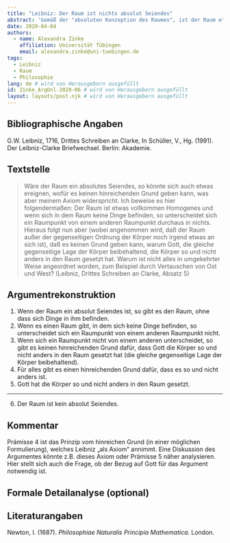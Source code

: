```yaml
---
title: "Leibniz: Der Raum ist nichts absolut Seiendes"
abstract: 'Gemäß der "absoluten Konzeption des Raumes", ist der Raum etwas unabhängig Existierendes, eine Substanz, ein "Behälter" der Dinge, welcher von diesen nicht verändert wird. Diese Vorstellung wird gewöhnlich Newton zugeschrieben. Leibniz vertritt hingegen eine "relationale Konzeption des Raumes", in welcher der Raum nicht unabhängig von den Dingen existiert. Wir rekonstruieren ein Argument von Leibniz gegen die absolute Konzeption des Raumes.'
date: 2020-04-04
authors:
  - name: Alexandra Zinke
    affiliation: Universität Tübingen
    email: alexandra.zinke@uni-tuebingen.de
tags:
  - Leibniz
  - Raum
  - Philosophie
lang: de # wird von Herausgebern ausgefüllt
id: Zinke_ArgOnl-2020-06 # wird von Herausgebern ausgefüllt
layout: layouts/post.njk # wird von Herausgebern ausgefüllt
---
```


## Bibliographische Angaben

<!--Bibliographische Angaben zur analysierten Textstelle, falls möglich mit Weblinks-->

G.W. Leibniz, 1716, Drittes Schreiben an Clarke, In Schüller, V., Hg. (1991). Der Leibniz-Clarke Briefwechsel. Berlin: Akademie.

## Textstelle

<!--Die Textstelle in der Originalsprache und/oder in deutscher Übersetzung. Bitte beachten Sie die Urheberrechte. Tipp: Wenn Sie eine lange, urherebrechtlich geschützte Textstelle zitieren, so können Sie die Sätze nummerieren -- "[1] ... [2] ... [3] ..." -- und im Folgenden auf die einzelnen Sätze explizit verweisen, sodass deutlich wird, dass das Zitat als Beleg der hier vorgestellten Rekonstruktion dient und die Nutzung des urheberrechtlich geschützten Textes in ihrem Umfang durch den besonderen Zweck gerechtfertigt ist.-->

> Wäre der Raum ein absolutes Seiendes, so könnte sich auch etwas ereignen, wofür es keinen hinreichenden Grund geben kann, was aber meinem Axiom widerspricht. Ich beweise es hier folgendermaßen: Der Raum ist etwas vollkommen Homogenes und wenn sich in dem Raum keine Dinge befinden, so unterscheidet sich ein Raumpunkt von einem anderen Raumpunkt durchaus in nichts. Hieraus folgt nun aber (wobei angenommen wird, daß der Raum außer der gegenseitigen Ordnung der Körper noch irgend etwas an sich ist), daß es keinen Grund geben kann, warum Gott, die gleiche gegenseitige Lage der Körper beibehaltend, die Körper so und nicht anders in den Raum gesetzt hat. Warum ist nicht alles in umgekehrter Weise angeordnet worden, zum Beispiel durch Vertauschen von Ost und West?
> (Leibniz, Drittes Schreiben an Clarke, Absatz 5)

## Argumentrekonstruktion

<!--Das Argument wird natürlichsprachlich und in Standardform rekonstruiert. Mehrere alternative Rekonstruktionen des Arguments sind zulässig, sofern diese aufeinander bezogen sind.-->

1. Wenn der Raum ein absolut Seiendes ist, so gibt es den Raum, ohne dass sich Dinge in ihm befinden.
2. Wenn es einen Raum gibt, in dem sich keine Dinge befinden, so unterscheidet sich ein Raumpunkt von einem anderen Raumpunkt nicht.
3. Wenn sich ein Raumpunkt nicht von einem anderen unterscheidet, so gibt es keinen hinreichenden Grund dafür, dass Gott die Körper so und nicht anders in den Raum gesetzt hat (die gleiche gegenseitige Lage der Körper beibehaltend).
4. Für alles gibt es einen hinreichenden Grund dafür, dass es so und nicht anders ist.
5. Gott hat die Körper so und nicht anders in den Raum gesetzt.

---

6. Der Raum ist kein absolut Seiendes.

## Kommentar

<!--In den Kommentar zur Argumentrekonstruktion gehört zum Beispiel die Einbettung des Arguments in ein Thema oder einen philosophiehistorischen Kontext oder der Hinweis auf problematische Annahmen im Argument, aber keine von der Rekonstruktion losgelöste Beurteilung oder Stellungnahme.-->

Prämisse 4 ist das Prinzip vom hinreichen Grund (in einer möglichen Formulierung), welches Leibniz „als Axiom“ annimmt. Eine Diskussion des Argumentes könnte z.B. dieses Axiom oder Prämisse 5 näher analysieren. Hier stellt sich auch die Frage, ob der Bezug auf Gott für das Argument notwendig ist.

## Formale Detailanalyse (optional)

<!--Das Argument oder einzelne (etwa besonders undurchsichtige) Teilschritte können hier formalisiert dargestellt werden.-->

## Literaturangaben

<!--Die für die Rekonstruktion verwendete Literatur kann hier angegeben werden.-->

Newton, I. (1687). _Philosophiae Naturalis Principia Mathematica_. London.
